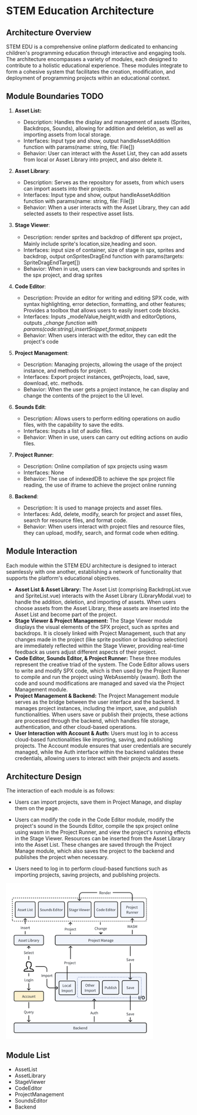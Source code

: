# STEM Education Architecture

## **Architecture Overview**

STEM EDU is a comprehensive online platform dedicated to enhancing children's programming education through interactive and engaging tools. The architecture encompasses a variety of modules, each designed to contribute to a holistic educational experience. These modules integrate to form a cohesive system that facilitates the creation, modification, and deployment of programming projects within an educational context.

## **Module Boundaries TODO**

1. **Asset List:**

   - Description:  Handles the display and management of assets (Sprites, Backdrops, Sounds), allowing for addition and deletion, as well as importing assets from local storage.
   - Interfaces: Input type and show, output handleAssetAddition function with  params(name: string, file: File[])
   - Behavior: User can interact with the Asset List, they can add assets from local or Asset Library into project, and also delete it.
2. **Asset Library**:

   - Description:  Serves as the repository for assets, from which users can import assets into their projects.
   - Interfaces: Input type and show, output handleAssetAddition function with  params(name: string, file: File[])
   - Behavior: When a user interacts with the Asset Library, they can add selected assets to their respective asset lists.
3. **Stage Viewer**:

   - Description: render sprites  and backdrop  of  different spx project，Mainly include sprite's location,size,heading and soon.
   - Interfaces: input size of container, size of stage in spx, sprites and backdrop, output onSpritesDragEnd function with params(targets: SpriteDragEndTarget[])
   - Behavior: When in use, users can view backgrounds and sprites in the spx project, and drag sprites
4. **Code Editor**:

   - Description: Provide an editor for writing and editing SPX code, with syntax highlighting, error detection, formatting, and other features; Provides a toolbox that allows users to easily insert code blocks.
   - Interfaces: Inputs _modelValue,height,width and editorOptions, outputs __change function with params(code:string),insertSnippet,format,snippets_
   - Behavior: When users interact with the editor, they can edit the project's code
5. **Project Management**:

   - Description: Managing projects, allowing the usage of the project instance, and methods for project.
   - Interfaces: Export project instances, getProjects, load, save, download, etc. methods.
   - Behavior: When the user gets a project instance, he can display and change the contents of the project to the UI level.
6. **Sounds Edit**: 

   - Description: Allows users to perform editing operations on audio files, with the capability to save the edits.
   - Interfaces: Inputs a list of audio files.
   - Behavior: When in use, users can carry out editing actions on audio files.
7. **Project Runner**:

   - Description: Online compilation of spx projects using wasm
   - Interfaces: None
   - Behavior: The use of indexedDB to achieve the spx project file reading, the use of iframe to achieve the project online running
8. **Backend**: 

   - Description:  It is used to manage projects and asset files.
   - Interfaces: Add, delete, modify, search for project and asset files, search for resource files, and format code.
   - Behavior: When users interact with project files and resource files, they can upload, modify, search, and format code when editing.

## **Module Interaction**

Each module within the STEM EDU architecture is designed to interact seamlessly with one another, establishing a network of functionality that supports the platform's educational objectives.

- **Asset List & Asset Library:** The Asset List (comprising BackdropList.vue and SpriteList.vue) interacts with the Asset Library (LibraryModal.vue) to handle the addition, deletion, and importing of assets. When users choose assets from the Asset Library, these assets are inserted into the Asset List and become part of the project.
- **Stage Viewer & Project Management:** The Stage Viewer module displays the visual elements of the SPX project, such as sprites and backdrops. It is closely linked with Project Management, such that any changes made in the project (like sprite position or backdrop selection) are immediately reflected within the Stage Viewer, providing real-time feedback as users adjust different aspects of their project.
- **Code Editor, Sounds Editor, & Project Runner:** These three modules represent the creative triad of the system. The Code Editor allows users to write and modify SPX code, which is then used by the Project Runner to compile and run the project using WebAssembly (wasm). Both the code and sound modifications are managed and saved via the Project Management module.
- **Project Management & Backend:** The Project Management module serves as the bridge between the user interface and the backend. It manages project instances, including the import, save, and publish functionalities. When users save or publish their projects, these actions are processed through the backend, which handles file storage, authentication, and other cloud-based operations.
- **User Interaction with Account & Auth:** Users must log in to access cloud-based functionalities like importing, saving, and publishing projects. The Account module ensures that user credentials are securely managed, while the Auth interface within the backend validates these credentials, allowing users to interact with their projects and assets.

## **Architecture Design**

The interaction of each module is as follows:

- Users can import projects, save them in Project Manage, and display them on the page.

- Users can modify the code in the Code Editor module, modify the project's sound in the Sounds Editor, compile the spx project online using wasm in the Project Runner, and view the project's running effects in the Stage Viewer. Resources can be inserted from the Asset Library into the Asset List. These changes are saved through the Project Manage module, which also saves the project to the backend and publishes the project when necessary.

- Users need to log in to perform cloud-based functions such as importing projects, saving projects, and publishing projects.

<img src="../static/architectureImg.png" width=400>

## **Module List**

- AssetList
- AssetLibrary
- StageViewer
- CodeEditor
- ProjectManagement
- SoundsEditor
- Backend